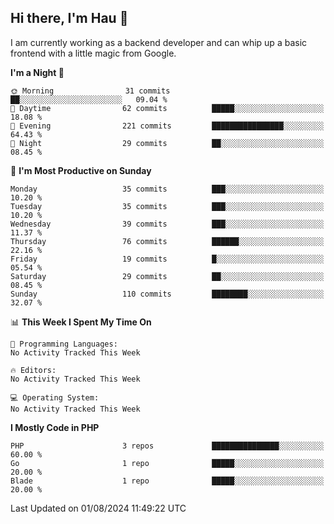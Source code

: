 ## Hi there, I'm Hau 👋
I am currently working as a backend developer and can whip up a basic frontend with a little magic from Google. 

<!--START_SECTION:waka-->
**I'm a Night 🦉** 

```text
🌞 Morning                31 commits          ██░░░░░░░░░░░░░░░░░░░░░░░   09.04 % 
🌆 Daytime                62 commits          █████░░░░░░░░░░░░░░░░░░░░   18.08 % 
🌃 Evening                221 commits         ████████████████░░░░░░░░░   64.43 % 
🌙 Night                  29 commits          ██░░░░░░░░░░░░░░░░░░░░░░░   08.45 % 
```
📅 **I'm Most Productive on Sunday** 

```text
Monday                   35 commits          ███░░░░░░░░░░░░░░░░░░░░░░   10.20 % 
Tuesday                  35 commits          ███░░░░░░░░░░░░░░░░░░░░░░   10.20 % 
Wednesday                39 commits          ███░░░░░░░░░░░░░░░░░░░░░░   11.37 % 
Thursday                 76 commits          ██████░░░░░░░░░░░░░░░░░░░   22.16 % 
Friday                   19 commits          █░░░░░░░░░░░░░░░░░░░░░░░░   05.54 % 
Saturday                 29 commits          ██░░░░░░░░░░░░░░░░░░░░░░░   08.45 % 
Sunday                   110 commits         ████████░░░░░░░░░░░░░░░░░   32.07 % 
```


📊 **This Week I Spent My Time On** 

```text
💬 Programming Languages: 
No Activity Tracked This Week

🔥 Editors: 
No Activity Tracked This Week

💻 Operating System: 
No Activity Tracked This Week
```

**I Mostly Code in PHP** 

```text
PHP                      3 repos             ███████████████░░░░░░░░░░   60.00 % 
Go                       1 repo              █████░░░░░░░░░░░░░░░░░░░░   20.00 % 
Blade                    1 repo              █████░░░░░░░░░░░░░░░░░░░░   20.00 % 
```




 Last Updated on 01/08/2024 11:49:22 UTC
<!--END_SECTION:waka-->
